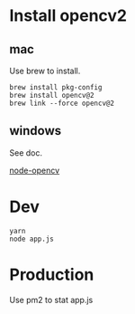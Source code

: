 # Install opencv2

## mac

Use brew to install.

```shell
brew install pkg-config
brew install opencv@2
brew link --force opencv@2
```

## windows

See doc.

[node-opencv](https://github.com/peterbraden/node-opencv)

# Dev

```shell
yarn
node app.js
```


# Production

Use pm2 to stat app.js